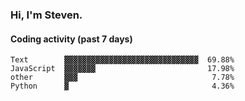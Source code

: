 ### Hi, I'm Steven.

#### Coding activity (past 7 days)
```
Text        ▓▓▓▓▓▓▓▓▓▓▓▓▓▓▓▓▓▓▓▓▓▓▓▓▓▓▓▓▓▓  69.88%
JavaScript  ▓▓▓▓▓▓▓                         17.98%
other       ▓▓▓                              7.78%
Python      ▓                                4.36%
```
